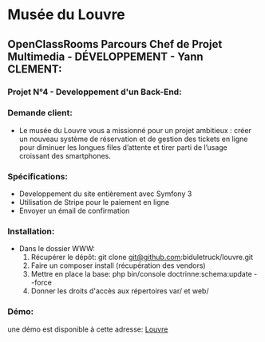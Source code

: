 # Musée du Louvre
## OpenClassRooms Parcours Chef de Projet Multimedia - DÉVELOPPEMENT - Yann CLEMENT:

### Projet N°4 - Developpement d'un Back-End:

### Demande client:
- Le musée du Louvre vous a missionné pour un projet ambitieux : créer un nouveau système de réservation et de gestion des tickets en ligne pour diminuer les longues files d’attente et tirer parti de l’usage croissant des smartphones.

### Spécifications:
- Developpement du site entièrement avec Symfony 3
- Utilisation de Stripe pour le paiement en ligne
- Envoyer un émail de confirmation
    
### Installation:

+ Dans le dossier WWW: 
    1. Récupérer le dépôt: git clone git@github.com:biduletruck/louvre.git
    2. Faire un composer install (récupération des vendors)
    3. Mettre en place la base: php bin/console doctrinne:schema:update --force
    3. Donner les droits d'accès aux répertoires var/ et web/
 
### Démo:

une démo est disponible à cette adresse: [Louvre](http://yc-design.fr/louvre/web/)


 
